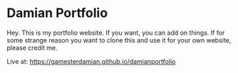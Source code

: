 # Damian Portfolio

Hey. This is my portfolio website. If you want, you can add on things. If for some strange reason you want to clone this and use it for your own website, please credit me.

Live at: https://gamesterdamian.github.io/damianportfolio
